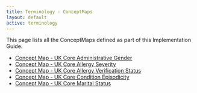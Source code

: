 ```yaml
---
title: Terminology - ConceptMaps
layout: default
active: terminology
---
```


This page lists all the ConceptMaps defined as part of this Implementation Guide.
<br />
- [Concept Map - UK Core Administrative Gender](ConceptMap-UKCore-AdministrativeGender-1-0-0.html)
- [Concept Map - UK Core Allergy Severity](ConceptMap-UKCore-AllergySeverity-1-0-0.html)
- [Concept Map - UK Core Allergy Verification Status](ConceptMap-UKCore-AllergyVerificationStatus-1-0-0.html)
- [Concept Map - UK Core Condition Episodicity](ConceptMap-UKCore-ConditionEpisodicity-1-0-0.html)
- [Concept Map - UK Core Marital Status](ConceptMap-UKCore-MaritalStatus-1-0-0.html)